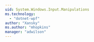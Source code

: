 ```yaml
---
uid: System.Windows.Input.Manipulations
ms.technology: 
  - "dotnet-wpf"
author: "Xansky"
ms.author: "mhopkins"
manager: "adwilson"
---
```

